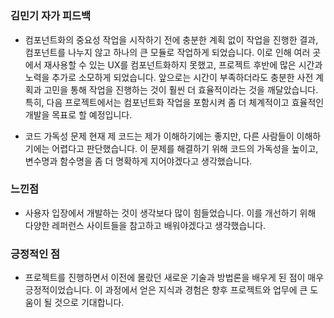 #

### 김민기 자가 피드백

- 컴포넌트화의 중요성
  작업을 시작하기 전에 충분한 계획 없이 작업을 진행한 결과, 컴포넌트를 나누지 않고 하나의 큰 모듈로 작업하게 되었습니다. 이로 인해 여러 곳에서 재사용할 수 있는 UX를 컴포넌트화하지 못했고, 프로젝트 후반에 많은 시간과 노력을 추가로 소모하게 되었습니다. 앞으로는 시간이 부족하더라도 충분한 사전 계획과 고민을 통해 작업을 진행하는 것이 훨씬 더 효율적이라는 것을 깨달았습니다. 특히, 다음 프로젝트에서는 컴포넌트화 작업을 포함시켜 좀 더 체계적이고 효율적인 개발을 목표로 할 예정입니다.

- 코드 가독성 문제
  현재 제 코드는 제가 이해하기에는 좋지만, 다른 사람들이 이해하기에는 어렵다고 판단했습니다. 이 문제를 해결하기 위해 코드의 가독성을 높이고, 변수명과 함수명을 좀 더 명확하게 지어야겠다고 생각했습니다.

### 느낀점

- 사용자 입장에서 개발하는 것이 생각보다 많이 힘들었습니다. 이를 개선하기 위해 다양한 레퍼런스 사이트들을 참고하고 배워야겠다고 생각했습니다.

### 긍정적인 점

- 프로젝트를 진행하면서 이전에 몰랐던 새로운 기술과 방법론을 배우게 된 점이 매우 긍정적이었습니다. 이 과정에서 얻은 지식과 경험은 향후 프로젝트와 업무에 큰 도움이 될 것으로 기대합니다.
